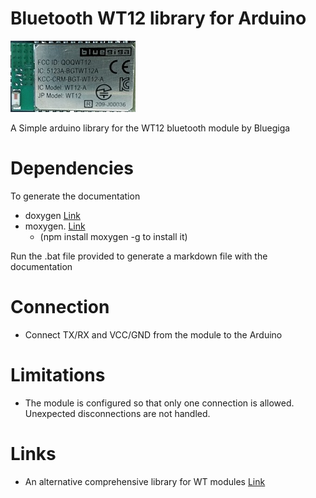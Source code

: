 # Bluetooth WT12 library for Arduino

![WT12 module](./bluegigawt12.jpg)

A Simple arduino library for the WT12 bluetooth module by Bluegiga

# Dependencies 

To generate the documentation 

* doxygen [Link](https://github.com/doxygen/doxygen)
* moxygen. [Link](https://github.com/sourcey/moxygen)
     * (npm install moxygen -g to install it)

Run the .bat file provided to generate a markdown file with the documentation

# Connection

* Connect TX/RX and VCC/GND from the module to the Arduino

# Limitations

* The module is configured so that only one connection is allowed. Unexpected disconnections are not handled.

# Links

* An alternative comprehensive library for WT modules [Link](https://github.com/jrowberg/iwrap)

